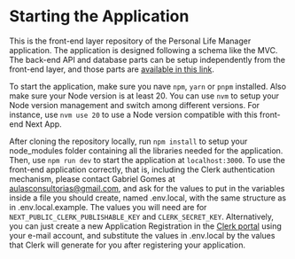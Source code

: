 # Starting the Application

This is the front-end layer repository of the Personal Life Manager application. The application is designed following a schema like the MVC. The back-end API and database parts can be setup independently from the front-end layer, and those parts are [available in this link](https://github.com/gabogomes/plm-api).

To start the application, make sure you nave `npm`, `yarn` or `pnpm` installed. Also make sure your Node version is at least 20. You can use `nvm` to setup your Node version management and switch among different versions. For instance, use `nvm use 20` to use a Node version compatible with this front-end Next App.

After cloning the repository locally, run `npm install` to setup your node_modules folder containing all the libraries needed for the application. Then, use `npm run dev` to start the application at `localhost:3000`. To use the front-end application correctly, that is, including the Clerk authentication mechanism, please contact Gabriel Gomes at aulasconsultorias@gmail.com, and ask for the values to put in the variables inside a file you should create, named .env.local, with the same structure as in .env.local.example. The values you will need are for `NEXT_PUBLIC_CLERK_PUBLISHABLE_KEY` and `CLERK_SECRET_KEY`. Alternatively, you can just create a new Application Registration in the [Clerk portal](https://clerk.com/) using your e-mail account, and substitute the values in .env.local by the values that Clerk will generate for you after registering your application.